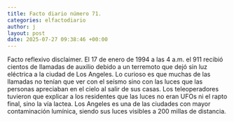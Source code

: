 ```yaml
---
title: Facto diario número 71.
categories: elfactodiario
author: j
layout: post
date: 2025-07-27 09:38:46 +00:00
---
```

Facto reflexivo disclaimer.
El 17 de enero de 1994 a las 4 a.m. el 911 recibió cientos de llamadas de auxilio debido a un terremoto que dejó sin luz eléctrica a la ciudad de Los Angeles. Lo curioso es que muchas de las llamadas no tenían que ver con el seísmo sino con las luces que las personas apreciaban en el cielo al salir de sus casas. Los teleoperadores tuvieron que explicar a los residentes que las luces no eran UFOs ni el rapto final, sino la vía lactea. Los Angeles es una de las ciudades con mayor contaminación lumínica, siendo sus luces visibles a 200 millas de distancia.
